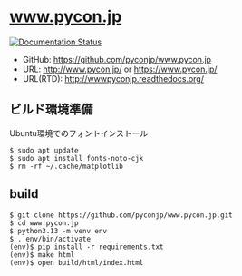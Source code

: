 # www.pycon.jp

[![Documentation Status](https://readthedocs.org/projects/wwwpyconjp/badge/?version=latest)](http://www.pycon.jp/?badge=latest)
                
- GitHub: https://github.com/pyconjp/www.pycon.jp
- URL: http://www.pycon.jp/ or https://www.pycon.jp/
- URL(RTD): http://wwwpyconjp.readthedocs.org/

## ビルド環境準備

Ubuntu環境でのフォントインストール
```
$ sudo apt update
$ sudo apt install fonts-noto-cjk
$ rm -rf ~/.cache/matplotlib
```

## build

```
$ git clone https://github.com/pyconjp/www.pycon.jp.git
$ cd www.pycon.jp
$ python3.13 -m venv env
$ . env/bin/activate
(env)$ pip install -r requirements.txt
(env)$ make html
(env)$ open build/html/index.html
```
